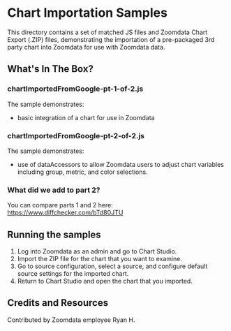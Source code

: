 # Chart Importation Samples

This directory contains a set of matched JS files and Zoomdata Chart Export (.ZIP) files, demonstrating the importation of a pre-packaged 3rd party chart into Zoomdata for use with Zoomdata data.

## What's In The Box?

### chartImportedFromGoogle-pt-1-of-2.js
The sample demonstrates:
* basic integration of a chart for use in Zoomdata

### chartImportedFromGoogle-pt-2-of-2.js
The sample demonstrates:
* use of dataAccessors to allow Zoomdata users to adjust chart variables including group, metric, and color selections.

### What did we add to part 2?
You can compare parts 1 and 2 here: https://www.diffchecker.com/bTd80JTU

## Running the samples
1. Log into Zoomdata as an admin and go to Chart Studio.
2. Import the ZIP file for the chart that you want to examine.
3. Go to source configuration, select a source, and configure default source settings for the imported chart.
4. Return to Chart Studio and open the chart that you imported.

## Credits and Resources

Contributed by Zoomdata employee Ryan H.
